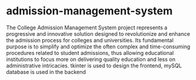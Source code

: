 # admission-management-system

The College Admission Management System project represents a 
progressive and innovative solution designed to revolutionize and 
enhance the admission process for colleges and universities. Its 
fundamental purpose is to simplify and optimize the often complex and 
time-consuming procedures related to student admissions, thus allowing 
educational institutions to focus more on delivering quality education 
and less on administrative intricacies. 
tkinter is used to design the frontend, mySQL database is used in the backend
